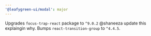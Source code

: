 ```yaml
---
'@leafygreen-ui/modal': major
---
```


Upgrades `focus-trap-react` package to `^9.0.2` @shaneeza update this explaingin why. Bumps `react-transition-group` to `^4.4.5`.
